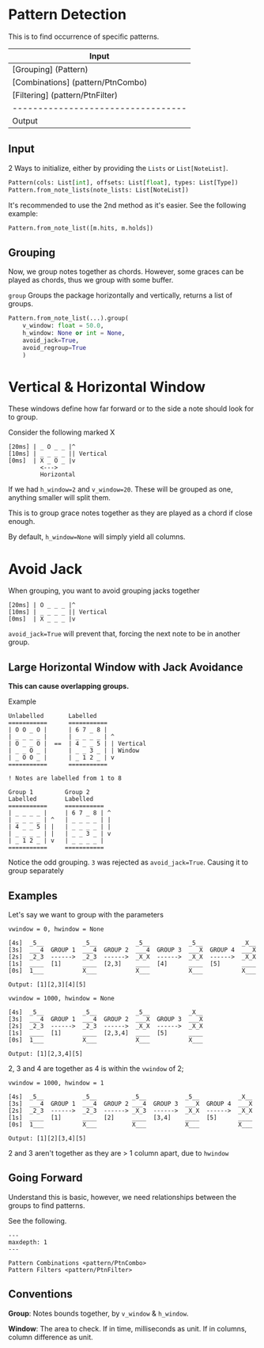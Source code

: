 # Pattern Detection

This is to find occurrence of specific patterns.

| Input                              |
|------------------------------------|
| [Grouping] (Pattern)               |
| [Combinations] (pattern/PtnCombo)  |
| [Filtering] (pattern/PtnFilter)    |
| ---------------------------------- |
| Output                             |

## Input

2 Ways to initialize, either by providing the ``Lists`` or ``List[NoteList]``.

```py
Pattern(cols: List[int], offsets: List[float], types: List[Type])
Pattern.from_note_lists(note_lists: List[NoteList])
```

It's recommended to use the 2nd method as it's easier. See the following example:

```py
Pattern.from_note_list([m.hits, m.holds])
```
## Grouping

Now, we group notes together as chords.
However, some graces can be played as chords, thus we group with some buffer.

``group`` Groups the package horizontally and vertically, returns a list of groups.

```py
Pattern.from_note_list(...).group(
    v_window: float = 50.0,
    h_window: None or int = None,
    avoid_jack=True,
    avoid_regroup=True
    )
```
Vertical & Horizontal Window
============================

These windows define how far forward or to the side a note should look for to group.

Consider the following marked X
```
[20ms] | _ O _ _ |^
[10ms] | _ _ _ _ || Vertical
[0ms]  | X _ O _ |v
         <--->
         Horizontal
```
If we had ``h_window=2`` and ``v_window=20``. These will be grouped as one, anything smaller will split them.

This is to group grace notes together as they are played as a chord if close enough.

By default, ``h_window=None`` will simply yield all columns.

Avoid Jack
==========

When grouping, you want to avoid grouping jacks together
```
[20ms] | O _ _ _ |^
[10ms] | _ _ _ _ || Vertical
[0ms]  | X _ _ _ |v
```

``avoid_jack=True`` will prevent that, forcing the next note to be in another group.

Large Horizontal Window with Jack Avoidance
-------------------------------------------

**This can cause overlapping groups.**

Example

```
Unlabelled       Labelled
===========      ===========
| O O _ O |      | 6 7 _ 8 |
| _ _ _ _ |      | _ _ _ _ | ^
| O _ _ O |  ==  | 4 _ _ 5 | | Vertical
| _ _ O _ |      | _ _ 3 _ | | Window
| _ O O _ |      | _ 1 2 _ | v
===========      ===========

! Notes are labelled from 1 to 8

Group 1         Group 2
Labelled        Labelled
===========     ===========
| _ _ _ _ |     | 6 7 _ 8 | ^
| _ _ _ _ | ^   | _ _ _ _ | |
| 4 _ _ 5 | |   | _ _ _ _ | |
| _ _ _ _ | |   | _ _ 3 _ | v
| _ 1 2 _ | v   | _ _ _ _ |
===========     ===========
```

Notice the odd grouping. ``3`` was rejected as ``avoid_jack=True``. Causing it to group separately


## Examples

Let's say we want to group with the parameters

``vwindow = 0, hwindow = None``
```
[4s]  _5__           _5__           _5__           _5__           _X__
[3s]  ___4  GROUP 1  ___4  GROUP 2  ___4  GROUP 3  ___X  GROUP 4  ___X
[2s]  _2_3  ------>  _2_3  ------>  _X_X  ------>  _X_X  ------>  _X_X
[1s]  ____  [1]      ____  [2,3]    ____  [4]      ____  [5]      ____
[0s]  1___           X___           X___           X___           X___

Output: [1][2,3][4][5]
```

``vwindow = 1000, hwindow = None``

```
[4s]  _5__           _5__           _5__           _X__
[3s]  ___4  GROUP 1  ___4  GROUP 2  ___X  GROUP 3  ___X
[2s]  _2_3  ------>  _2_3  ------>  _X_X  ------>  _X_X
[1s]  ____  [1]      ____  [2,3,4]  ____  [5]      ____
[0s]  1___           X___           X___           X___

Output: [1][2,3,4][5]
```
2, 3 and 4 are together as 4 is within the ``vwindow`` of 2;

``vwindow = 1000, hwindow = 1``

```
[4s]  _5__           _5__          _5__           _5__           _X__
[3s]  ___4  GROUP 1  ___4  GROUP 2 ___4  GROUP 3  ___X  GROUP 4  ___X
[2s]  _2_3  ------>  _2_3  ------> _X_3  ------>  _X_X  ------>  _X_X
[1s]  ____  [1]      ____  [2]     ____  [3,4]    ____  [5]      ____
[0s]  1___           X___          X___           X___           X___

Output: [1][2][3,4][5]
```

2 and 3 aren't together as they are > 1 column apart, due to ``hwindow``

## Going Forward

Understand this is basic, however, we need relationships between the groups to find patterns.

See the following.

```{toctree}
---
maxdepth: 1
---

Pattern Combinations <pattern/PtnCombo>
Pattern Filters <pattern/PtnFilter>
```
## Conventions

**Group**: Notes bounds together, by ``v_window`` & ``h_window``.

**Window**: The area to check. If in time, milliseconds as unit. If in columns, column difference as unit.

